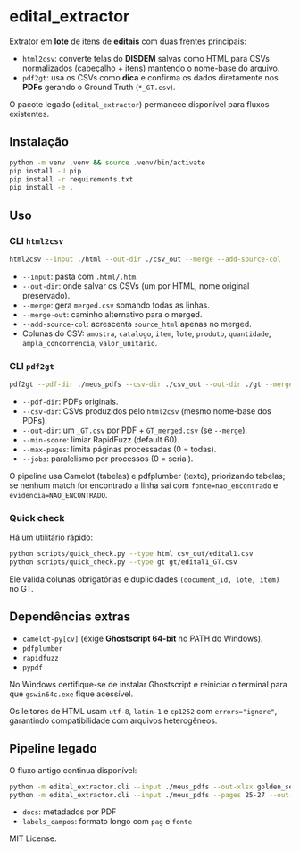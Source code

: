 # edital_extractor

Extrator em **lote** de itens de **editais** com duas frentes principais:

- `html2csv`: converte telas do **DISDEM** salvas como HTML para CSVs normalizados (cabeçalho + itens) mantendo o nome-base do arquivo.
- `pdf2gt`: usa os CSVs como **dica** e confirma os dados diretamente nos **PDFs** gerando o Ground Truth (`*_GT.csv`).

O pacote legado (`edital_extractor`) permanece disponível para fluxos existentes.

## Instalação
```bash
python -m venv .venv && source .venv/bin/activate
pip install -U pip
pip install -r requirements.txt
pip install -e .
```

## Uso
### CLI `html2csv`

```bash
html2csv --input ./html --out-dir ./csv_out --merge --add-source-col
```

- `--input`: pasta com `.html/.htm`.
- `--out-dir`: onde salvar os CSVs (um por HTML, nome original preservado).
- `--merge`: gera `merged.csv` somando todas as linhas.
- `--merge-out`: caminho alternativo para o merged.
- `--add-source-col`: acrescenta `source_html` apenas no merged.
- Colunas do CSV: `amostra`, `catalogo`, `item`, `lote`, `produto`, `quantidade`, `ampla_concorrencia`, `valor_unitario`.

### CLI `pdf2gt`

```bash
pdf2gt --pdf-dir ./meus_pdfs --csv-dir ./csv_out --out-dir ./gt --merge --min-score 70 --jobs 4
```

- `--pdf-dir`: PDFs originais.
- `--csv-dir`: CSVs produzidos pelo `html2csv` (mesmo nome-base dos PDFs).
- `--out-dir`: um `_GT.csv` por PDF + `GT_merged.csv` (se `--merge`).
- `--min-score`: limiar RapidFuzz (default 60).
- `--max-pages`: limita páginas processadas (0 = todas).
- `--jobs`: paralelismo por processos (0 = serial).

O pipeline usa Camelot (tabelas) e pdfplumber (texto), priorizando tabelas; se nenhum match for encontrado a linha sai com `fonte=nao_encontrado` e `evidencia=NAO_ENCONTRADO`.

### Quick check

Há um utilitário rápido:

```bash
python scripts/quick_check.py --type html csv_out/edital1.csv
python scripts/quick_check.py --type gt gt/edital1_GT.csv
```

Ele valida colunas obrigatórias e duplicidades `(document_id, lote, item)` no GT.

## Dependências extras

- `camelot-py[cv]` (exige **Ghostscript 64-bit** no PATH do Windows).
- `pdfplumber`
- `rapidfuzz`
- `pypdf`

No Windows certifique-se de instalar Ghostscript e reiniciar o terminal para que `gswin64c.exe` fique acessível.

Os leitores de HTML usam `utf-8`, `latin-1` e `cp1252` com `errors="ignore"`, garantindo compatibilidade com arquivos heterogêneos.

## Pipeline legado

O fluxo antigo continua disponível:

```bash
python -m edital_extractor.cli --input ./meus_pdfs --out-xlsx golden_set.xlsx --out-csv golden_set.csv
python -m edital_extractor.cli --input ./meus_pdfs --pages 25-27 --out-xlsx p25a27.xlsx
```

- `docs`: metadados por PDF
- `labels_campos`: formato longo com `pag` e `fonte`

MIT License.
